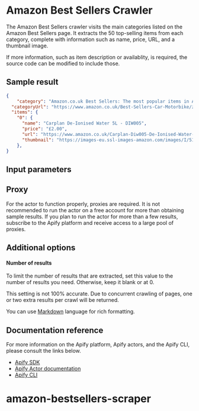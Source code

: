 # Amazon Best Sellers Crawler

The Amazon Best Sellers crawler visits the main categories listed on the Amazon Best Sellers page. It extracts the 50 top-selling items from each category, complete with information such as name, price, URL, and a thumbnail image.

If more information, such as item description or availablity, is required, the source code can be modified to include those.

## Sample result

```json
{
    "category": "Amazon.co.uk Best Sellers: The most popular items in Automotive",
  "categoryUrl": "https://www.amazon.co.uk/Best-Sellers-Car-Motorbike/zgbs/automotive/ref=zg_bs_nav_0/260-1736080-5985605",
  "items": {
    "0": {
      "name": "Carplan De-Ionised Water 5L - DIW005",
      "price": "£2.00",
      "url": "https://www.amazon.co.uk/Carplan-Diw005-De-Ionised-Water-5Ltr/dp/B000C74XPE/ref=zg_bs_automotive_1?_encoding=UTF8&psc=1&refRID=GPZ6732XW8DK82NK8CZM",
      "thumbnail": "https://images-eu.ssl-images-amazon.com/images/I/51VKKEz-DeL._AC_UL200_SR200,200_.jpg"
    },
}
```

## Input parameters


## Proxy

For the actor to function properly, proxies are required. It is not recommended to run the actor on a free account for more than obtaining sample results. If you plan to run the actor for more than a few results, subscribe to the Apify platform and receive access to a large pool of proxies.

## Additional options

#### Number of results

To limit the number of results that are extracted, set this value to the number of results you need. Otherwise, keep it blank or at 0. 

This setting is not 100% accurate. Due to concurrent crawling of pages, one or two extra results per crawl will be returned.



You can use [Markdown](https://www.markdownguide.org/cheat-sheet)
language for rich formatting.

## Documentation reference

For more information on the Apify platform, Apify actors, and the Apify CLI, please consult the links below.

- [Apify SDK](https://sdk.apify.com/)
- [Apify Actor documentation](https://docs.apify.com/actor)
- [Apify CLI](https://docs.apify.com/cli)
# amazon-bestsellers-scraper
